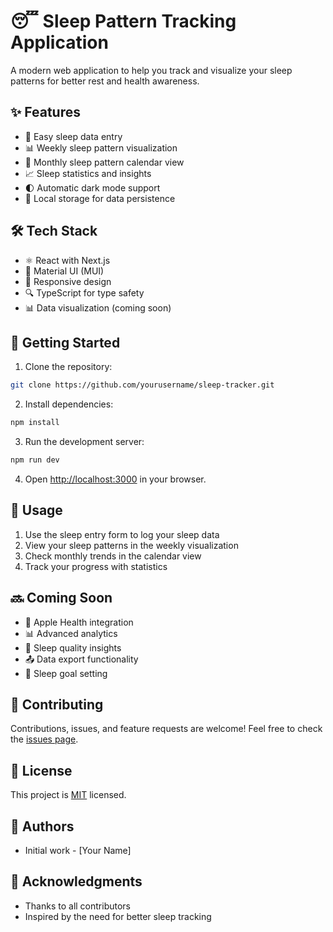 # 😴 Sleep Pattern Tracking Application

A modern web application to help you track and visualize your sleep patterns for better rest and health awareness.

## ✨ Features

- 📝 Easy sleep data entry
- 📊 Weekly sleep pattern visualization
- 📅 Monthly sleep pattern calendar view
- 📈 Sleep statistics and insights
- 🌓 Automatic dark mode support
- 💾 Local storage for data persistence

## 🛠️ Tech Stack

- ⚛️ React with Next.js
- 🎨 Material UI (MUI)
- 📱 Responsive design
- 🔍 TypeScript for type safety
- 📊 Data visualization (coming soon)

## 🚀 Getting Started

1. Clone the repository:
```bash
git clone https://github.com/yourusername/sleep-tracker.git
```

2. Install dependencies:
```bash
npm install
```

3. Run the development server:
```bash
npm run dev
```

4. Open [http://localhost:3000](http://localhost:3000) in your browser.

## 📱 Usage

1. Use the sleep entry form to log your sleep data
2. View your sleep patterns in the weekly visualization
3. Check monthly trends in the calendar view
4. Track your progress with statistics

## 🔜 Coming Soon

- 🍎 Apple Health integration
- 📊 Advanced analytics
- 💫 Sleep quality insights
- 📤 Data export functionality
- 🎯 Sleep goal setting

## 🤝 Contributing

Contributions, issues, and feature requests are welcome! Feel free to check the [issues page](https://github.com/yourusername/sleep-tracker/issues).

## 📝 License

This project is [MIT](LICENSE) licensed.

## 👥 Authors

- Initial work - [Your Name]

## 🙏 Acknowledgments

- Thanks to all contributors
- Inspired by the need for better sleep tracking
